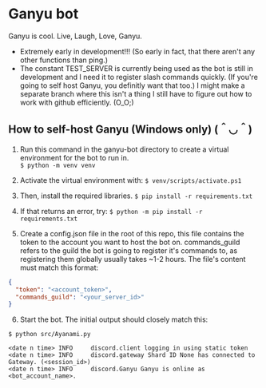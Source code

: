 # Ganyu bot
Ganyu is cool. Live, Laugh, Love, Ganyu.

- Extremely early in development!!! (So early in fact, that there aren't any other functions than ping.)
- The constant TEST_SERVER is currently being used as the bot is still in development and I need it to register slash commands quickly. (If you're going to self host Ganyu, you definitly want that too.) I might make a separate branch where this isn't a thing I still have to figure out how to work with github efficiently. (O_O;)

## How to self-host Ganyu (Windows only) (＾◡＾)

1. Run this command in the ganyu-bot directory to create a virtual environment for the bot to run in.  
`$ python -m venv venv`

2. Activate the virtual environment with:
`$ venv/scripts/activate.ps1`

3. Then, install the required libraries.
`$ pip install -r requirements.txt`

4. If that returns an error, try:
`$ python -m pip install -r requirements.txt`

5. Create a config.json file in the root of this repo, this file contains the token to the account you want to host the bot on. commands_guild refers to the guild the bot is going to register it's commands to, as registering them globally usually takes ~1-2 hours. The file's content must match this format:
```json
{
  "token": "<account_token>",
  "commands_guild": "<your_server_id>"
}
```

6. Start the bot. The initial output should closely match this:
```
$ python src/Ayanami.py

<date n time> INFO     discord.client logging in using static token
<date n time> INFO     discord.gateway Shard ID None has connected to Gateway. (<session_id>)
<date n time> INFO     discord.Ganyu Ganyu is online as <bot_account_name>.
```
